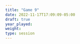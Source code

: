 ```yaml
---
title: "Game 9"
date: 2022-11-17T17:09:09-05:00
draft: true
year_played:
weight: 
type: session
---
```

